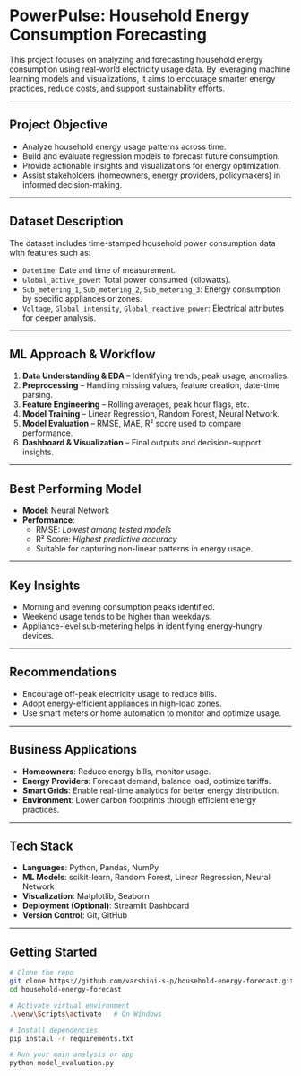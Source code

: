 
#  PowerPulse: Household Energy Consumption Forecasting

This project focuses on analyzing and forecasting household energy consumption using real-world electricity usage data. By leveraging machine learning models and visualizations, it aims to encourage smarter energy practices, reduce costs, and support sustainability efforts.

---

##  Project Objective

- Analyze household energy usage patterns across time.
- Build and evaluate regression models to forecast future consumption.
- Provide actionable insights and visualizations for energy optimization.
- Assist stakeholders (homeowners, energy providers, policymakers) in informed decision-making.

---

##  Dataset Description

The dataset includes time-stamped household power consumption data with features such as:

- `Datetime`: Date and time of measurement.
- `Global_active_power`: Total power consumed (kilowatts).
- `Sub_metering_1`, `Sub_metering_2`, `Sub_metering_3`: Energy consumption by specific appliances or zones.
- `Voltage`, `Global_intensity`, `Global_reactive_power`: Electrical attributes for deeper analysis.

---

##  ML Approach & Workflow

1. **Data Understanding & EDA** – Identifying trends, peak usage, anomalies.
2. **Preprocessing** – Handling missing values, feature creation, date-time parsing.
3. **Feature Engineering** – Rolling averages, peak hour flags, etc.
4. **Model Training** – Linear Regression, Random Forest, Neural Network.
5. **Model Evaluation** – RMSE, MAE, R² score used to compare performance.
6. **Dashboard & Visualization** – Final outputs and decision-support insights.

---

##  Best Performing Model

- **Model**: Neural Network 
- **Performance**:
  - RMSE: *Lowest among tested models*
  - R² Score: *Highest predictive accuracy*
  - Suitable for capturing non-linear patterns in energy usage.

---

## Key Insights

- Morning and evening consumption peaks identified.
- Weekend usage tends to be higher than weekdays.
- Appliance-level sub-metering helps in identifying energy-hungry devices.

---

##  Recommendations

- Encourage off-peak electricity usage to reduce bills.
- Adopt energy-efficient appliances in high-load zones.
- Use smart meters or home automation to monitor and optimize usage.

---

##  Business Applications

- **Homeowners**: Reduce energy bills, monitor usage.
- **Energy Providers**: Forecast demand, balance load, optimize tariffs.
- **Smart Grids**: Enable real-time analytics for better energy distribution.
- **Environment**: Lower carbon footprints through efficient energy practices.

---

##  Tech Stack

- **Languages**: Python, Pandas, NumPy
- **ML Models**: scikit-learn, Random Forest, Linear Regression, Neural Network
- **Visualization**: Matplotlib, Seaborn
- **Deployment (Optional)**: Streamlit Dashboard
- **Version Control**: Git, GitHub

---

##  Getting Started

```bash
# Clone the repo
git clone https://github.com/varshini-s-p/household-energy-forecast.git
cd household-energy-forecast

# Activate virtual environment
.\venv\Scripts\activate   # On Windows

# Install dependencies
pip install -r requirements.txt

# Run your main analysis or app
python model_evaluation.py
